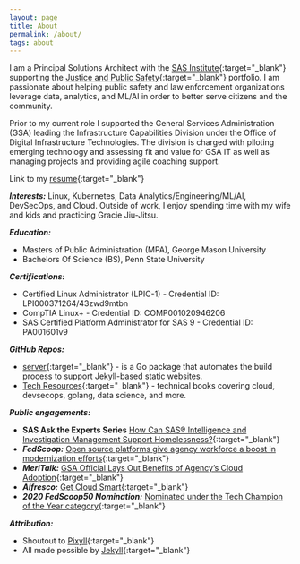 ```yaml
---
layout: page
title: About
permalink: /about/
tags: about
---
```


I am a Principal Solutions Architect with the [SAS Institute](https://www.sas.com/en_us/home.html){:target="_blank"} supporting the [Justice and Public Safety](https://www.sas.com/en_us/industry/government/sas-for/public-safety-criminal-justice.html){:target="_blank"} portfolio. I am passionate about helping public safety and law enforcement organizations leverage data, analytics, and ML/AI in order to better serve citizens and the community. 

Prior to my current role I supported the General Services Administration (GSA) leading the Infrastructure Capabilities Division under the Office of Digital Infrastructure Technologies. The division is charged with piloting emerging technology and assessing fit and value for GSA IT as well as managing projects and providing agile coaching support.  

Link to my [resume](https://drive.google.com/file/d/1Bx59OGRX41qpsoNHz72Iam5Hx_xB17pT/view?usp=sharing){:target="_blank"}

***Interests:*** Linux, Kubernetes, Data Analytics/Engineering/ML/AI, DevSecOps, and Cloud. Outside of work, I enjoy spending time with my wife and kids and practicing Gracie Jiu-Jitsu. 

***Education:***
* Masters of Public Administration (MPA), George Mason University
* Bachelors Of Science (BS), Penn State University

***Certifications:***
* Certified Linux Administrator (LPIC-1) - Credential ID: LPI000371264/43zwd9mtbn
* CompTIA Linux+ - Credential ID: COMP001020946206
* SAS Certified Platform Administrator for SAS 9 - Credential ID: PA001601v9

***GitHub Repos:***
* [server](https://github.com/rkbright/server){:target="_blank"} - is a Go package that automates the build process to support Jekyll-based static websites.
* [Tech Resources](https://github.com/rkbright/tech/tree/master/docs/books){:target="_blank"} - technical books covering cloud, devsecops, golang, data science, and more.


***Public engagements:***

* **SAS Ask the Experts Series** [How Can SAS® Intelligence and Investigation Management Support Homelessness?](https://www.sas.com/en_us/webinars/vulnerable-populations.html){:target="_blank"}
* ***FedScoop:*** [Open source platforms give agency workforce a boost in modernization efforts](https://www.fedscoop.com/radio/open-source-government-agency-workforce/){:target="_blank"}
* ***MeriTalk:*** [GSA Official Lays Out Benefits of Agency’s Cloud Adoption](https://www.meritalk.com/articles/gsa-official-lays-out-benefits-of-agencys-cloud-adoption/){:target="_blank"}
* ***Alfresco:*** [Get Cloud Smart](https://alfresco.wistia.com/medias/xk24uv0mpv){:target="_blank"}
* ***2020 FedScoop50 Nomination:*** [Nominated under the Tech Champion of the Year category](https://www.fedscoop.com/fedscoop50/vote/){:target="_blank"}

***Attribution:***

* Shoutout to [Pixyll](https://github.com/johno/pixyll){:target="_blank"} 
* All made possible by [Jekyll](https://jekyllrb.com/){:target="_blank"}

